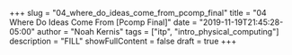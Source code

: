 +++
slug = "04_where_do_ideas_come_from_pcomp_final"
title = "04 Where Do Ideas Come From [Pcomp Final]"
date = "2019-11-19T21:45:28-05:00"
author = "Noah Kernis"
tags = ["itp", "intro_physical_computing"]
description = "FILL"
showFullContent = false
draft = true
+++
